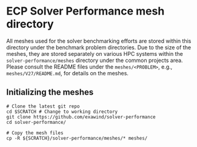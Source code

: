 
# ECP Solver Performance mesh directory

All meshes used for the solver benchmarking efforts are stored within this
directory under the benchmark problem directories. Due to the size of the
meshes, they are stored separately on various HPC systems within the
`solver-performance/meshes` directory under the common projects area. Please
consult the README files under the `meshes/<PROBLEM>`, e.g.,
`meshes/V27/README.md`, for details on the meshes.

## Initializing the meshes 

```
# Clone the latest git repo 
cd $SCRATCH # Change to working directory
git clone https://github.com/exawind/solver-performance
cd solver-performance/

# Copy the mesh files
cp -R ${SCRATCH}/solver-performance/meshes/* meshes/
```

